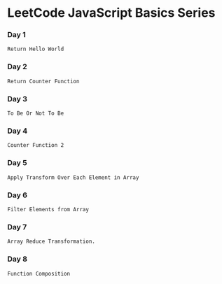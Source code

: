 # LeetCode JavaScript Basics Series

### Day 1

    Return Hello World

### Day 2

    Return Counter Function

### Day 3

    To Be Or Not To Be

### Day 4

    Counter Function 2

### Day 5

    Apply Transform Over Each Element in Array

### Day 6

    Filter Elements from Array

### Day 7

    Array Reduce Transformation.

### Day 8

    Function Composition